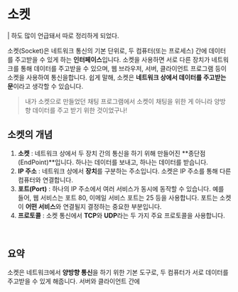 # 소켓

| 하도 많이 언급돼서 따로 정리하게 되었다.

소켓(Socket)은 네트워크 통신의 기본 단위로, 두 컴퓨터(또는 프로세스) 간에 데이터를 주고받을 수 있게 하는 **인터페이스**입니다. 소켓을 사용하면 서로 다른 장치가 네트워크를 통해 데이터를 주고받을 수 있으며, 웹 브라우저, 서버, 클라이언트 프로그램 등이 소켓을 사용하여 통신을합니다. 쉽게 말해, 소켓은 **네트워크 상에서 데이터를 주고받는 문**이라고 생각할 수 있습니다.

> 내가 소켓으로 만들었던 채팅 프로그램에서 소켓이 채팅을 위한 게 아니라 양방향 데이터를 주고 받기 위한 것이었구나!

## 소켓의 개념
1. **소켓** : 네트워크 상에서 두 장치 간의 통신을 하기 위해 만들어진 **종단점(EndPoint)**입니다. 하나는 데이터를 보내고, 하나는 데이터를 받습니다.
2. **IP 주소** : 네트워크 상에서 **장치**를 구분하는 주소입니다. 소켓은 IP 주소를 통해 다른 컴퓨터와 연결합니다.
3. **포트(Port)** : 하나의 IP 주소에서 여러 서비스가 동시에 동작할 수 있습니다. 예를 들어, 웹 서비스는 포트 80, 이메일 서비스 포트는 25 등을 사용합니다. 포트는 소켓이 **어떤 서비스**와 연결될지 결정하는 중요한 부분입니다.
4. **프로토콜** : 소켓 통신에서 **TCP**와 **UDP**라는 두 가지 주요 프로토콜을 사용합니다.

<br>

## 요약
소켓은 네트워크에서 **양방향 통신**을 하기 위한 기본 도구로, 두 컴퓨터가 서로 데이터를 주고받을 수 있게 해줍니다. 서버와 클라이언트 간에




















